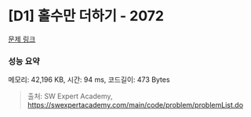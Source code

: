 # [D1] 홀수만 더하기 - 2072 

[문제 링크](https://swexpertacademy.com/main/code/problem/problemDetail.do?contestProbId=AV5QSEhaA5sDFAUq) 

### 성능 요약

메모리: 42,196 KB, 시간: 94 ms, 코드길이: 473 Bytes



> 출처: SW Expert Academy, https://swexpertacademy.com/main/code/problem/problemList.do